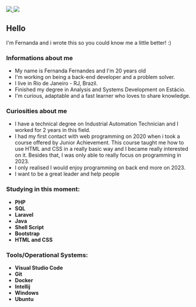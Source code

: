 
<div>

  <a href="https://www.linkedin.com/in/fernanda-fernandes-dev" target='_blank'>
    <img src="https://img.shields.io/badge/LinkedIn-0077B5?style=for-the-badge&logo=linkedin&logoColor=white">
  </a>

  <a href="https://twitter.com/dev_fernanda" target='_blank'>
    <img src="https://img.shields.io/badge/Twitter-1DA1F2?style=for-the-badge&logo=twitter&logoColor=white">
  </a>


</div>

## Hello 
I'm Fernanda and i wrote this so you could know me a little better! :)

### Informations about me 
- My name is Fernanda Fernandes and I'm 20 years old
- I'm working on being a back-end developer and a problem solver.
- I live in Rio de Janeiro - RJ, Brazil.
- Finished my degree in Analysis and Systems Development on Estácio.
- I'm curious, adaptable and a fast learner who loves to share knowledge.

### Curiosities about me 
- I have a technical degree on Industrial Automation Technician and I worked for 2 years in this field.
- I had my first contact with web programming on 2020 when i took a course offered by Junior Achievement. This course taught me how to use HTML and CSS in a really basic way and I became really interested on it. Besides that, I was only able to really focus on programming in 2023.
- I only realised I would enjoy programming on back end more on 2023. 
- I want to be a great leader and help people 

  
### Studying in this moment:
- **PHP**
- **SQL**
- **Laravel**
- **Java** 
- **Shell Script**
- **Bootstrap**
- **HTML and CSS**

### Tools/Operational Systems:
- **Visual Studio Code**
- **Git**
- **Docker**
- **Intellij** 
- **Windows**
- **Ubuntu**    





